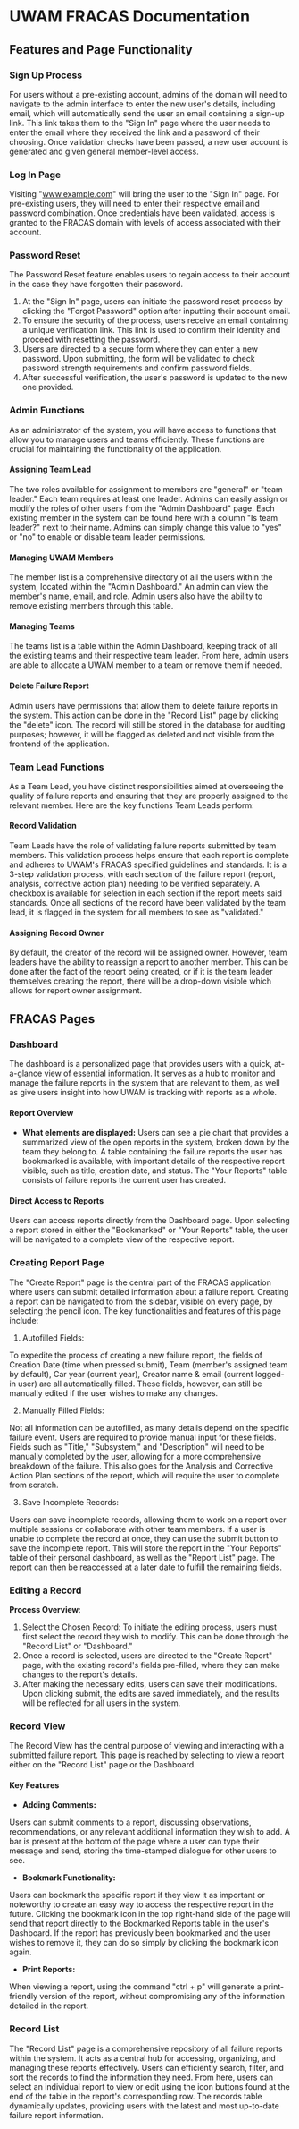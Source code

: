 # UWAM FRACAS Documentation

## Features and Page Functionality

### Sign Up Process

For users without a pre-existing account, admins of the domain will need to navigate to the admin interface to enter the new user's details, including email, which will automatically send the user an email containing a sign-up link. This link takes them to the "Sign In" page where the user needs to enter the email where they received the link and a password of their choosing. Once validation checks have been passed, a new user account is generated and given general member-level access.

### Log In Page

Visiting "www.example.com" will bring the user to the "Sign In" page. For pre-existing users, they will need to enter their respective email and password combination. Once credentials have been validated, access is granted to the FRACAS domain with levels of access associated with their account.

### Password Reset

The Password Reset feature enables users to regain access to their account in the case they have forgotten their password.

1. At the "Sign In" page, users can initiate the password reset process by clicking the "Forgot Password" option after inputting their account email.
2. To ensure the security of the process, users receive an email containing a unique verification link. This link is used to confirm their identity and proceed with resetting the password.
3. Users are directed to a secure form where they can enter a new password. Upon submitting, the form will be validated to check password strength requirements and confirm password fields.
4. After successful verification, the user's password is updated to the new one provided.

### Admin Functions

As an administrator of the system, you will have access to functions that allow you to manage users and teams efficiently. These functions are crucial for maintaining the functionality of the application.

#### Assigning Team Lead

The two roles available for assignment to members are "general" or "team leader." Each team requires at least one leader. Admins can easily assign or modify the roles of other users from the "Admin Dashboard" page. Each existing member in the system can be found here with a column "Is team leader?" next to their name. Admins can simply change this value to "yes" or "no" to enable or disable team leader permissions.

#### Managing UWAM Members

The member list is a comprehensive directory of all the users within the system, located within the "Admin Dashboard." An admin can view the member's name, email, and role. Admin users also have the ability to remove existing members through this table.

#### Managing Teams

The teams list is a table within the Admin Dashboard, keeping track of all the existing teams and their respective team leader. From here, admin users are able to allocate a UWAM member to a team or remove them if needed.

#### Delete Failure Report

Admin users have permissions that allow them to delete failure reports in the system. This action can be done in the "Record List" page by clicking the "delete" icon. The record will still be stored in the database for auditing purposes; however, it will be flagged as deleted and not visible from the frontend of the application.

### Team Lead Functions

As a Team Lead, you have distinct responsibilities aimed at overseeing the quality of failure reports and ensuring that they are properly assigned to the relevant member. Here are the key functions Team Leads perform:

#### Record Validation

Team Leads have the role of validating failure reports submitted by team members. This validation process helps ensure that each report is complete and adheres to UWAM's FRACAS specified guidelines and standards. It is a 3-step validation process, with each section of the failure report (report, analysis, corrective action plan) needing to be verified separately. A checkbox is available for selection in each section if the report meets said standards. Once all sections of the record have been validated by the team lead, it is flagged in the system for all members to see as "validated."

#### Assigning Record Owner

By default, the creator of the record will be assigned owner. However, team leaders have the ability to reassign a report to another member. This can be done after the fact of the report being created, or if it is the team leader themselves creating the report, there will be a drop-down visible which allows for report owner assignment.

## FRACAS Pages

### Dashboard

The dashboard is a personalized page that provides users with a quick, at-a-glance view of essential information. It serves as a hub to monitor and manage the failure reports in the system that are relevant to them, as well as give users insight into how UWAM is tracking with reports as a whole.

#### Report Overview

- **What elements are displayed:** Users can see a pie chart that provides a summarized view of the open reports in the system, broken down by the team they belong to. A table containing the failure reports the user has bookmarked is available, with important details of the respective report visible, such as title, creation date, and status. The "Your Reports" table consists of failure reports the current user has created.

#### Direct Access to Reports

Users can access reports directly from the Dashboard page. Upon selecting a report stored in either the "Bookmarked" or "Your Reports" table, the user will be navigated to a complete view of the respective report.

### Creating Report Page

The "Create Report" page is the central part of the FRACAS application where users can submit detailed information about a failure report. Creating a report can be navigated to from the sidebar, visible on every page, by selecting the pencil icon. The key functionalities and features of this page include:

1. Autofilled Fields:

To expedite the process of creating a new failure report, the fields of Creation Date (time when pressed submit), Team (member's assigned team by default), Car year (current year), Creator name & email (current logged-in user) are all automatically filled. These fields, however, can still be manually edited if the user wishes to make any changes.

2. Manually Filled Fields:

Not all information can be autofilled, as many details depend on the specific failure event. Users are required to provide manual input for these fields. Fields such as "Title," "Subsystem," and "Description" will need to be manually completed by the user, allowing for a more comprehensive breakdown of the failure. This also goes for the Analysis and Corrective Action Plan sections of the report, which will require the user to complete from scratch.

3. Save Incomplete Records:

Users can save incomplete records, allowing them to work on a report over multiple sessions or collaborate with other team members. If a user is unable to complete the record at once, they can use the submit button to save the incomplete report. This will store the report in the "Your Reports" table of their personal dashboard, as well as the "Report List" page. The report can then be reaccessed at a later date to fulfill the remaining fields.

### Editing a Record

**Process Overview**:

1. Select the Chosen Record: To initiate the editing process, users must first select the record they wish to modify. This can be done through the "Record List" or "Dashboard."
2. Once a record is selected, users are directed to the "Create Report" page, with the existing record's fields pre-filled, where they can make changes to the report's details.
3. After making the necessary edits, users can save their modifications. Upon clicking submit, the edits are saved immediately, and the results will be reflected for all users in the system.

### Record View

The Record View has the central purpose of viewing and interacting with a submitted failure report. This page is reached by selecting to view a report either on the "Record List" page or the Dashboard.

#### Key Features

- **Adding Comments:**

Users can submit comments to a report, discussing observations, recommendations, or any relevant additional information they wish to add. A bar is present at the bottom of the page where a user can type their message and send, storing the time-stamped dialogue for other users to see.

- **Bookmark Functionality:**

Users can bookmark the specific report if they view it as important or noteworthy to create an easy way to access the respective report in the future. Clicking the bookmark icon in the top right-hand side of the page will send that report directly to the Bookmarked Reports table in the user's Dashboard. If the report has previously been bookmarked and the user wishes to remove it, they can do so simply by clicking the bookmark icon again.

- **Print Reports:**

When viewing a report, using the command "ctrl + p" will generate a print-friendly version of the report, without compromising any of the information detailed in the report.

### Record List

The "Record List" page is a comprehensive repository of all failure reports within the system. It acts as a central hub for accessing, organizing, and managing these reports effectively. Users can efficiently search, filter, and sort the records to find the information they need. From here, users can select an individual report to view or edit using the icon buttons found at the end of the table in the report's corresponding row. The records table dynamically updates, providing users with the latest and most up-to-date failure report information.

